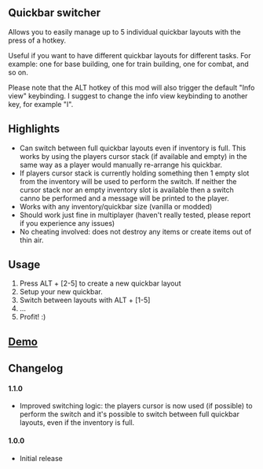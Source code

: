 ## Quickbar switcher

Allows you to easily manage up to 5 individual quickbar layouts with the press of a hotkey.

Useful if you want to have different quickbar layouts for different tasks. For example: one for base building, one for train building, one for combat, and so on.

Please note that the ALT hotkey of this mod will also trigger the default "Info view" keybinding. I suggest to change the info view keybinding to another key, for example "I".

## Highlights

* Can switch between full quickbar layouts even if inventory is full. This works by using the players cursor stack (if available and empty) in the same way as a player would manually re-arrange his quickbar.
* If players cursor stack is currently holding something then 1 empty slot from the inventory will be used to perform the switch. If neither the cursor stack nor an empty inventory slot is available then a switch canno be performed and a message will be printed to the player.
* Works with any inventory/quickbar size (vanilla or modded)
* Should work just fine in multiplayer (haven't really tested, please report if you experience any issues)
* No cheating involved: does not destroy any items or create items out of thin air.

## Usage

1. Press ALT + [2-5] to create a new quickbar layout
2. Setup your new quickbar.
3. Switch between layouts with ALT + [1-5]
4. ...
5. Profit! :)

## [Demo](https://gfycat.com/ConcretePastelKid)

## Changelog

#### 1.1.0
- Improved switching logic: the players cursor is now used (if possible) to perform the switch and it's possible to switch between full quickbar layouts, even if the inventory is full.

#### 1.0.0
- Initial release
